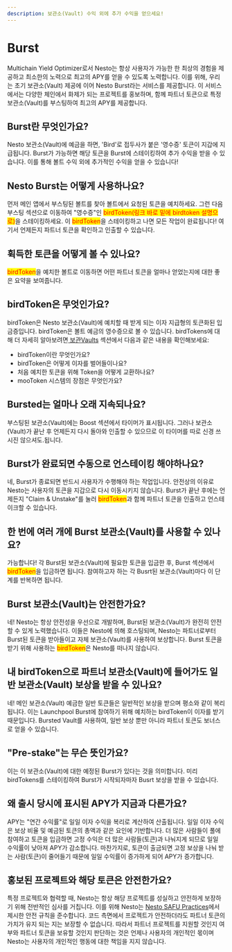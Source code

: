 ```yaml
---
description: 보관소(Vault) 수익 외에 추가 수익을 얻으세요!
---
```


# Burst

Multichain Yield Optimizer로서 Nesto는 항상 사용자가 가능한 한 최상의 경험을 제공하고 최소한의 노력으로 최고의 APY를 얻을 수 있도록 노력합니다. 이를 위해, 우리는 초기 보관소(Vault) 제공에 이어 Nesto Burst라는 서비스를 제공합니다. 이 서비스에서는 다양한 체인에서 화제가 되는 프로젝트를 홍보하며, 함께 파트너 토큰으로 특정 보관소(Vault)를 부스팅하여 최고의 APY를 제공합니다.

## Burst란 무엇인가요?

Nesto 보관소(Vault)에 예금을 하면, 'Bird'로 접두사가 붙은 '영수증' 토큰이 지갑에 지급됩니다. Burst가 가능하면 해당 토큰을 Burst에 스테이킹하여 추가 수익을 받을 수 있습니다. 이를 통해 볼트 수익 외에 추가적인 수익을 얻을 수 있습니다!

## Nesto Burst는 어떻게 사용하나요?

먼저 메인 앱에서 부스팅된 볼트를 찾아 볼트에서 요청된 토큰을 예치하세요. 그런 다음 부스팅 섹션으로 이동하여 "영수증"인 <mark style="color:red;">birdToken(링크 바로 밑에 birdtoken 설명으로)</mark>을 스테이킹하세요. 이 <mark style="color:red;">birdToken</mark>을 스테이킹하고 나면 모든 작업이 완료됩니다! 여기서 언제든지 파트너 토큰을 확인하고 인출할 수 있습니다.

## 휙득한 토큰을 어떻게 볼 수 있나요?

<mark style="color:red;">birdToken</mark>을 예치한 볼트로 이동하면 어떤 파트너 토큰을 얼마나 얻었는지에 대한 좋은 요약을 보여줍니다.

## birdToken은 무엇인가요?

birdToken은 Nesto 보관소(Vault)에 예치할 때 받게 되는 이자 지급형의 토큰화된 입금증입니다. birdToken은 볼트 예금의 영수증으로 볼 수 있습니다. birdTokens에 대해 더 자세히 알아보려면[ 보관Vaults](vaults.md) 섹션에서 다음과 같은 내용을 확인해보세요:

* birdToken이란 무엇인가요?
* birdToken은 어떻게 이자를 벌어들이나요?
* 처음 예치한 토큰을 위해 Token을 어떻게 교환하나요?
* mooToken 시스템의 장점은 무엇인가요?

## Bursted는 얼마나 오래 지속되나요?

부스팅된 보관소(Vault)에는 Boost 섹션에서 타이머가 표시됩니다. 그러나 보관소(Vault)가 끝난 후 언제든지 다시 돌아와 인출할 수 있으므로 이 타이머를 따로 신경 쓰시진 않으셔도.됩니다.

## Burst가 완료되면 수동으로 언스테이킹 해야하나요?

네, Burst가 종료되면 반드시 사용자가 수행해야 하는 작업입니다. 안전상의 이유로 Nesto는 사용자의 토큰을 지갑으로 다시 이동시키지 않습니다. Burst가 끝난 후에는 언제든지 "Claim & Unstake"를 눌러 <mark style="color:red;">birdToken</mark>과 함께 파트너 토큰을 인출하고 언스테이크할 수 있습니다.

## 한 번에 여러 개에 Burst 보관소(Vault)를 사용할 수 있나요?

가능합니다! 각 Burst된 보관소(Vault)에 필요한 토큰을 입금한 후, Burst 섹션에서 <mark style="color:red;">birdToken</mark>을 입금하면 됩니다. 참여하고자 하는 각 Busrt된 보관소(Vault)마다 이 단계를 반복하면 됩니다.

## Burst 보관소(Vault)는 안전한가요?

네! Nesto는 항상 안전성을 우선으로 개발하며, Burst된 보관소(Vault)가 완전히 안전할 수 있게 노력했습니다. 이들은 Nesto에 의해 호스팅되며, Nesto는 파트너로부터 Burst된 토큰을 받아들이고 자체 보관소(Vault)를 사용하여 보상합니다. Burst 토큰을 받기 위해 사용하는 <mark style="color:red;">birdToken</mark>은 Nesto를 떠나지 않습니다.

## 내 birdToken으로 파트너 보관소(Vault)에 들어가도 일반 보관소(Vault) 보상을 받을 수 있나요?

네! 메인 보관소(Vault) 예금한 일반 토큰들은 일반적인 보상을 받으며 평소와 같이 복리됩니다. 이는 Launchpool Burst에 참여하기 위해 예치하는 birdToken이 이자를 받기 때문입니다. Bursted Vault를 사용하여, 일반 보상 뿐만 아니라 파트너 토큰도 보너스로 얻을 수 있습니다.

## "Pre-stake"는 무슨 뜻인가요?

이는 이 보관소(Vault)에 대한 예정된 Burst가 있다는 것을 의미합니다. 미리 birdTokens를 스테이킹하여 Burst가 시작되자마자 Busrt 보상을 받을 수 있습니다.

## 왜 출시 당시에 표시된 APY가 지금과 다른가요?

APY는 "연간 수익률"로 일일 이자 수익을 복리로 계산하여 산출됩니다. 일일 이자 수익은 보상 비율 및 예금된 토큰의 총액과 같은 요인에 기반합니다. 더 많은 사람들이 풀에 참여하고 토큰을 입금하면 고정 수익은 더 많은 사람들(토큰)과 나눠지게 되므로 일일 수익률이 낮아져 APY가 감소합니다. 마찬가지로, 토큰이 출금되면 고정 보상을 나눠 받는 사람(토큰)이 줄어들기 때문에 일일 수익률이 증가하게 되어 APY가 증가합니다.

## 홍보된 프로젝트와 해당 토큰은 안전한가요?

특정 프로젝트와 협력할 때, Nesto는 항상 해당 프로젝트를 성실하고 안전하게 보장하기 위해 전반적인 심사를 거칩니다. 이를 위해 Nesto는 [Nesto SAFU Practices](../nesto-safu/nesto-amfu.md)에서 제시한 안전 규칙을 준수합니다. 코드 측면에서 프로젝트가 안전하더라도 파트너 토큰의 가치가 유지 되는 지는 보장할 수 없습니다. 따라서 파트너 프로젝트를 지원할 것인지 여부와 파트너 토큰을 보유할 것인지 판단하는 것은 언제나 사용자의 개인적인 몫이며 Nesto는 사용자의 개인적인 행동에 대한 책임을 지지 않습니다.
